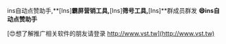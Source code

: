 ins自动点赞助手,**[Ins]**霸屏营销工具,**[Ins]**筛号工具,**[Ins]**群成员群发
**😄ins自动点赞助手**

[😍想了解推广相关软件的朋友请登录 http://www.vst.tw](http://www.vst.tw)



